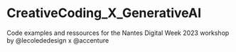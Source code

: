# CreativeCoding_X_GenerativeAI
Code examples and ressources for the Nantes Digital Week 2023 workshop by @lecolededesign x @accenture
